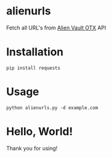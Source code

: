# alienurls
Fetch all URL's from [Alien Vault OTX](https://otx.alienvault.com/) API

# Installation
```
pip install requests
```

# Usage
```
python alienurls.py -d example.com
```

# Hello, World!
Thank you for using!
